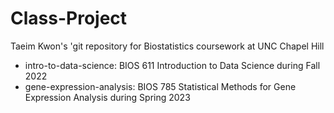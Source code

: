 # Class-Project
Taeim Kwon's 'git repository for Biostatistics coursework at UNC Chapel Hill

- intro-to-data-science: BIOS 611 Introduction to Data Science during Fall 2022
- gene-expression-analysis: BIOS 785 Statistical Methods for Gene Expression Analysis during Spring 2023
